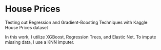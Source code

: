 # House Prices
Testing out Regression and Gradient-Boosting Techniques with Kaggle House Prices dataset

In this work, I utilize XGBoost, Regression Trees, and Elastic Net. To impute missing data, I use a KNN imputer.
